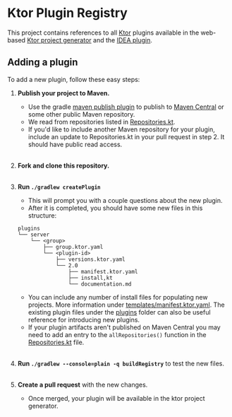 # Ktor Plugin Registry

This project contains references to all [Ktor](https://github.com/ktorio/ktor/) plugins available in the web-based 
[Ktor project generator](https://start.ktor.io) and the [IDEA plugin](https://plugins.jetbrains.com/plugin/16008-ktor).

## Adding a plugin

To add a new plugin, follow these easy steps:

1. **Publish your project to Maven.**
   - Use the gradle [maven publish plugin](https://docs.gradle.org/current/userguide/publishing_maven.html) to publish 
     to [Maven Central](https://central.sonatype.org/) or some other public Maven repository.
   - We read from repositories listed in [Repositories.kt](buildSrc/src/main/kotlin/io/ktor/plugins/registry/Repositories.kt). 
   - If you'd like to include another Maven repository for your plugin, include an update to
Repositories.kt in your pull request in step 2.  It should have public read access.
     <br /><br />

2. **Fork and clone this repository.**<br /><br />

3. **Run `./gradlew createPlugin`**
    - This will prompt you with a couple questions about the new plugin.
    - After it is completed, you should have some new files in this structure:
    ```
    plugins
    └── server
        └── <group>
            ├── group.ktor.yaml
            └── <plugin-id>
                ├── versions.ktor.yaml
                └── 2.0
                    ├── manifest.ktor.yaml
                    ├── install,kt
                    └── documentation.md
    ```
   - You can include any number of install files for populating new projects.  More information under 
     [templates/manifest.ktor.yaml](templates/manifest.ktor.yaml).  The existing plugin files under the 
     [plugins](plugins) folder can also be useful reference for introducing new plugins.
   - If your plugin artifacts aren't published on Maven Central you may need to add an entry to the `allRepositories()`
     function in the [Repositories.kt](buildSrc/src/main/kotlin/io/ktor/plugins/registry/Repositories.kt) file.
   <br /><br />
   
4. **Run `./gradlew --console=plain -q buildRegistry`** to test the new files.<br /><br />

5. **Create a pull request** with the new changes.
    - Once merged, your plugin will be available in the ktor project generator.